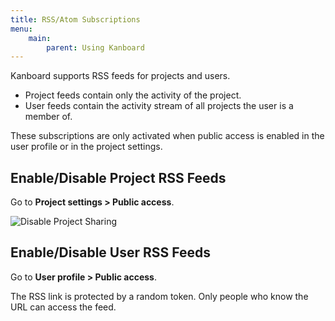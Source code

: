 ```yaml
---
title: RSS/Atom Subscriptions
menu:
    main:
        parent: Using Kanboard
---
```


Kanboard supports RSS feeds for projects and users.

- Project feeds contain only the activity of the project.
- User feeds contain the activity stream of all projects the user is a member of.

These subscriptions are only activated when public access is enabled in the user profile or in the project settings.

Enable/Disable Project RSS Feeds
--------------------------------

Go to **Project settings > Public access**.

![Disable Project Sharing](/images/v1/project-disable-sharing.png)

Enable/Disable User RSS Feeds
-----------------------------

Go to **User profile > Public access**.

The RSS link is protected by a random token. Only people who know the URL can access the feed.
